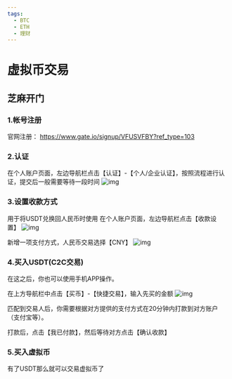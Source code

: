 ```yaml
---
tags:
  - BTC
  - ETH
  - 理财
---
```


# 虚拟币交易

## 芝麻开门
### 1.帐号注册
官网注册： https://www.gate.io/signup/VFUSVFBY?ref_type=103

### 2.认证
在个人账户页面，左边导航栏点击【认证】-【个人/企业认证】，按照流程进行认证，提交后一般需要等待一段时间
![img](assets/verify.png)

### 3.设置收款方式
用于将USDT兑换回人民币时使用
在个人账户页面，左边导航栏点击【收款设置】
![img](assets/recv.png)

新增一项支付方式，人民币交易选择【CNY】
![img](assets/recv_CNY.png)

### 4.买入USDT(C2C交易)
在这之后，你也可以使用手机APP操作。

在上方导航栏中点击【买币】-【快捷交易】，输入先买的金额
![img](assets/buy_usdt.png)

匹配到交易人后，你需要根据对方提供的支付方式在20分钟内打款到对方账户（支付宝等）。

打款后，点击【我已付款】，然后等待对方点击【确认收款】

### 5.买入虚拟币
有了USDT那么就可以交易虚拟币了

